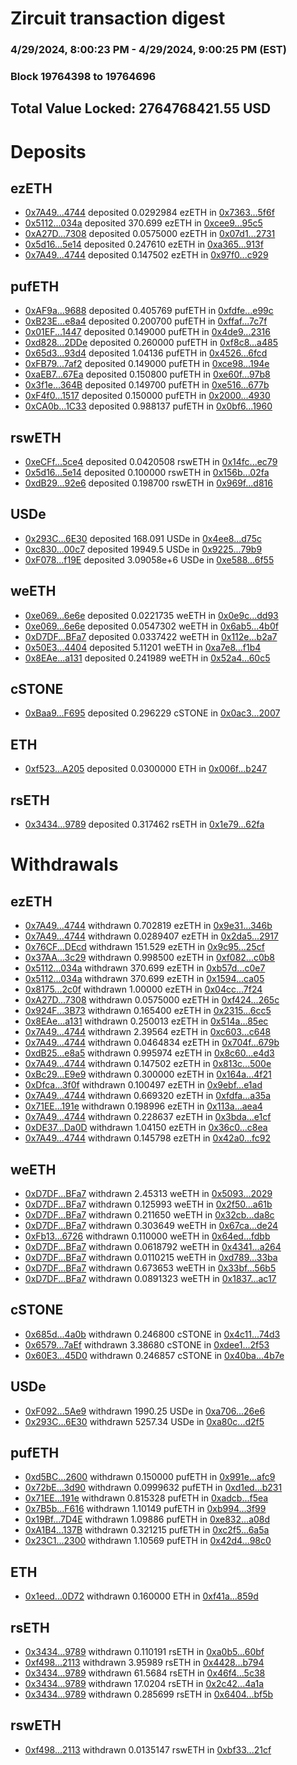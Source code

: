 # Zircuit transaction digest
### 4/29/2024, 8:00:23 PM - 4/29/2024, 9:00:25 PM (EST)
### Block 19764398 to 19764696

## Total Value Locked: 2764768421.55 USD

# Deposits
## ezETH
- [0x7A49...4744](https://etherscan.io/address/0x7A493Be5c2ce014cD049Bf178a1ac0Db1B434744) deposited 0.0292984 ezETH in [0x7363...5f6f](https://etherscan.io/tx/0x7A493Be5c2ce014cD049Bf178a1ac0Db1B434744)
- [0x5112...034a](https://etherscan.io/address/0x51129076a523B041f85B5A73B1d8522c6230034a) deposited 370.699 ezETH in [0xcee9...95c5](https://etherscan.io/tx/0x51129076a523B041f85B5A73B1d8522c6230034a)
- [0xA27D...7308](https://etherscan.io/address/0xA27D47CC86f01b4A00F92365fAb4257DB8d77308) deposited 0.0575000 ezETH in [0x07d1...2731](https://etherscan.io/tx/0xA27D47CC86f01b4A00F92365fAb4257DB8d77308)
- [0x5d16...5e14](https://etherscan.io/address/0x5d16c194882c133C67980d66BEB2329F49FF5e14) deposited 0.247610 ezETH in [0xa365...913f](https://etherscan.io/tx/0x5d16c194882c133C67980d66BEB2329F49FF5e14)
- [0x7A49...4744](https://etherscan.io/address/0x7A493Be5c2ce014cD049Bf178a1ac0Db1B434744) deposited 0.147502 ezETH in [0x97f0...c929](https://etherscan.io/tx/0x7A493Be5c2ce014cD049Bf178a1ac0Db1B434744)
## pufETH
- [0xAF9a...9688](https://etherscan.io/address/0xAF9ad29fC611dd5452E6aA2070f2A7D0cd809688) deposited 0.405769 pufETH in [0xfdfe...e99c](https://etherscan.io/tx/0xAF9ad29fC611dd5452E6aA2070f2A7D0cd809688)
- [0xB23E...e8a4](https://etherscan.io/address/0xB23E32E08eE52D5176e3fe36150f369e1BF5e8a4) deposited 0.200700 pufETH in [0xffaf...7c7f](https://etherscan.io/tx/0xB23E32E08eE52D5176e3fe36150f369e1BF5e8a4)
- [0x01EF...1447](https://etherscan.io/address/0x01EFbe1921409ab96461B7ED517447d628b51447) deposited 0.149000 pufETH in [0x4de9...2316](https://etherscan.io/tx/0x01EFbe1921409ab96461B7ED517447d628b51447)
- [0xd828...2DDe](https://etherscan.io/address/0xd82816C5A39B6fB42e9A7c3863Cda4Be3fCf2DDe) deposited 0.260000 pufETH in [0xf8c8...a485](https://etherscan.io/tx/0xd82816C5A39B6fB42e9A7c3863Cda4Be3fCf2DDe)
- [0x65d3...93d4](https://etherscan.io/address/0x65d33f43AcD24ECb49361Eaee7fdD27eCDf193d4) deposited 1.04136 pufETH in [0x4526...6fcd](https://etherscan.io/tx/0x65d33f43AcD24ECb49361Eaee7fdD27eCDf193d4)
- [0xFB79...7af2](https://etherscan.io/address/0xFB79ea991f16F1a4B3C4F13D8fcdEfDc2BE37af2) deposited 0.149000 pufETH in [0xce98...194e](https://etherscan.io/tx/0xFB79ea991f16F1a4B3C4F13D8fcdEfDc2BE37af2)
- [0xaEB7...67Ea](https://etherscan.io/address/0xaEB741AfF923Eb98CAb8930c82778b06491167Ea) deposited 0.150800 pufETH in [0xe60f...97b8](https://etherscan.io/tx/0xaEB741AfF923Eb98CAb8930c82778b06491167Ea)
- [0x3f1e...364B](https://etherscan.io/address/0x3f1e701cAB3F765806A9656bE3A785707E01364B) deposited 0.149700 pufETH in [0xe516...677b](https://etherscan.io/tx/0x3f1e701cAB3F765806A9656bE3A785707E01364B)
- [0xF4f0...1517](https://etherscan.io/address/0xF4f0Ac929A0b6a7Ed660D1CED359a54642fe1517) deposited 0.150000 pufETH in [0x2000...4930](https://etherscan.io/tx/0xF4f0Ac929A0b6a7Ed660D1CED359a54642fe1517)
- [0xCA0b...1C33](https://etherscan.io/address/0xCA0b87eBC3926F58018fe785c94e2ac8A9921C33) deposited 0.988137 pufETH in [0x0bf6...1960](https://etherscan.io/tx/0xCA0b87eBC3926F58018fe785c94e2ac8A9921C33)
## rswETH
- [0xeCFf...5ce4](https://etherscan.io/address/0xeCFfF10096744FFA87aB8F9E34DC9A8a77575ce4) deposited 0.0420508 rswETH in [0x14fc...ec79](https://etherscan.io/tx/0xeCFfF10096744FFA87aB8F9E34DC9A8a77575ce4)
- [0x5d16...5e14](https://etherscan.io/address/0x5d16c194882c133C67980d66BEB2329F49FF5e14) deposited 0.100000 rswETH in [0x156b...02fa](https://etherscan.io/tx/0x5d16c194882c133C67980d66BEB2329F49FF5e14)
- [0xdB29...92e6](https://etherscan.io/address/0xdB29Aadc3535697dc69Ac1f1E08283040ec392e6) deposited 0.198700 rswETH in [0x969f...d816](https://etherscan.io/tx/0xdB29Aadc3535697dc69Ac1f1E08283040ec392e6)
## USDe
- [0x293C...6E30](https://etherscan.io/address/0x293C6937D8D82e05B01335F7B33FBA0c8e256E30) deposited 168.091 USDe in [0x4ee8...d75c](https://etherscan.io/tx/0x293C6937D8D82e05B01335F7B33FBA0c8e256E30)
- [0xc830...00c7](https://etherscan.io/address/0xc8308211871B5d33b1C4fFE3a47BD92DD21500c7) deposited 19949.5 USDe in [0x9225...79b9](https://etherscan.io/tx/0xc8308211871B5d33b1C4fFE3a47BD92DD21500c7)
- [0xF078...f19E](https://etherscan.io/address/0xF078969E55caBF9AE3f26afeB5EC627B4430f19E) deposited 3.09058e+6 USDe in [0xe588...6f55](https://etherscan.io/tx/0xF078969E55caBF9AE3f26afeB5EC627B4430f19E)
## weETH
- [0xe069...6e6e](https://etherscan.io/address/0xe069260Bd30b55e74fa5146b599292715b216e6e) deposited 0.0221735 weETH in [0x0e9c...dd93](https://etherscan.io/tx/0xe069260Bd30b55e74fa5146b599292715b216e6e)
- [0xe069...6e6e](https://etherscan.io/address/0xe069260Bd30b55e74fa5146b599292715b216e6e) deposited 0.0547302 weETH in [0x6ab5...4b0f](https://etherscan.io/tx/0xe069260Bd30b55e74fa5146b599292715b216e6e)
- [0xD7DF...BFa7](https://etherscan.io/address/0xD7DF7E085214743530afF339aFC420c7c720BFa7) deposited 0.0337422 weETH in [0x112e...b2a7](https://etherscan.io/tx/0xD7DF7E085214743530afF339aFC420c7c720BFa7)
- [0x50E3...4404](https://etherscan.io/address/0x50E37bC996A5a9a1F5cDE619E549C60682D54404) deposited 5.11201 weETH in [0xa7e8...f1b4](https://etherscan.io/tx/0x50E37bC996A5a9a1F5cDE619E549C60682D54404)
- [0x8EAe...a131](https://etherscan.io/address/0x8EAe81EdD2408C31Bd8fEf455D2BA4b5d951a131) deposited 0.241989 weETH in [0x52a4...60c5](https://etherscan.io/tx/0x8EAe81EdD2408C31Bd8fEf455D2BA4b5d951a131)
## cSTONE
- [0xBaa9...F695](https://etherscan.io/address/0xBaa913f9c694f93DC5c61793329C7179171dF695) deposited 0.296229 cSTONE in [0x0ac3...2007](https://etherscan.io/tx/0xBaa913f9c694f93DC5c61793329C7179171dF695)
## ETH
- [0xf523...A205](https://etherscan.io/address/0xf5238CBB0BDDF0E0fF8f32Ed8841313A4Cd4A205) deposited 0.0300000 ETH in [0x006f...b247](https://etherscan.io/tx/0xf5238CBB0BDDF0E0fF8f32Ed8841313A4Cd4A205)
## rsETH
- [0x3434...9789](https://etherscan.io/address/0x34349c5569e7B846c3558961552D2202760A9789) deposited 0.317462 rsETH in [0x1e79...62fa](https://etherscan.io/tx/0x34349c5569e7B846c3558961552D2202760A9789)
# Withdrawals
## ezETH
- [0x7A49...4744](https://etherscan.io/address/0x7A493Be5c2ce014cD049Bf178a1ac0Db1B434744) withdrawn 0.702819 ezETH in [0x9e31...346b](https://etherscan.io/tx/0x7A493Be5c2ce014cD049Bf178a1ac0Db1B434744)
- [0x7A49...4744](https://etherscan.io/address/0x7A493Be5c2ce014cD049Bf178a1ac0Db1B434744) withdrawn 0.0289407 ezETH in [0x2da5...2917](https://etherscan.io/tx/0x7A493Be5c2ce014cD049Bf178a1ac0Db1B434744)
- [0x76CF...DEcd](https://etherscan.io/address/0x76CF804cA5c2b1DA2F657CfFAD3549e0ca90DEcd) withdrawn 151.529 ezETH in [0x9c95...25cf](https://etherscan.io/tx/0x76CF804cA5c2b1DA2F657CfFAD3549e0ca90DEcd)
- [0x37AA...3c29](https://etherscan.io/address/0x37AA513ccbBe7A4C8b974A6AE2Bc747773313c29) withdrawn 0.998500 ezETH in [0xf082...c0b8](https://etherscan.io/tx/0x37AA513ccbBe7A4C8b974A6AE2Bc747773313c29)
- [0x5112...034a](https://etherscan.io/address/0x51129076a523B041f85B5A73B1d8522c6230034a) withdrawn 370.699 ezETH in [0xb57d...c0e7](https://etherscan.io/tx/0x51129076a523B041f85B5A73B1d8522c6230034a)
- [0x5112...034a](https://etherscan.io/address/0x51129076a523B041f85B5A73B1d8522c6230034a) withdrawn 370.699 ezETH in [0x1594...ca05](https://etherscan.io/tx/0x51129076a523B041f85B5A73B1d8522c6230034a)
- [0x8175...2c0f](https://etherscan.io/address/0x81755c1Bbe9cA843fD961E5A6884BB0B1CDf2c0f) withdrawn 1.00000 ezETH in [0x04cc...7f24](https://etherscan.io/tx/0x81755c1Bbe9cA843fD961E5A6884BB0B1CDf2c0f)
- [0xA27D...7308](https://etherscan.io/address/0xA27D47CC86f01b4A00F92365fAb4257DB8d77308) withdrawn 0.0575000 ezETH in [0xf424...265c](https://etherscan.io/tx/0xA27D47CC86f01b4A00F92365fAb4257DB8d77308)
- [0x924F...3B73](https://etherscan.io/address/0x924Fe7A52eAaB9865b03582523D3d61ce7f83B73) withdrawn 0.165400 ezETH in [0x2315...6cc5](https://etherscan.io/tx/0x924Fe7A52eAaB9865b03582523D3d61ce7f83B73)
- [0x8EAe...a131](https://etherscan.io/address/0x8EAe81EdD2408C31Bd8fEf455D2BA4b5d951a131) withdrawn 0.250013 ezETH in [0x514a...85ec](https://etherscan.io/tx/0x8EAe81EdD2408C31Bd8fEf455D2BA4b5d951a131)
- [0x7A49...4744](https://etherscan.io/address/0x7A493Be5c2ce014cD049Bf178a1ac0Db1B434744) withdrawn 2.39564 ezETH in [0xc603...c648](https://etherscan.io/tx/0x7A493Be5c2ce014cD049Bf178a1ac0Db1B434744)
- [0x7A49...4744](https://etherscan.io/address/0x7A493Be5c2ce014cD049Bf178a1ac0Db1B434744) withdrawn 0.0464834 ezETH in [0x704f...679b](https://etherscan.io/tx/0x7A493Be5c2ce014cD049Bf178a1ac0Db1B434744)
- [0xdB25...e8a5](https://etherscan.io/address/0xdB25cB5172F48EC99DC490afcAE681C486c0e8a5) withdrawn 0.995974 ezETH in [0x8c60...e4d3](https://etherscan.io/tx/0xdB25cB5172F48EC99DC490afcAE681C486c0e8a5)
- [0x7A49...4744](https://etherscan.io/address/0x7A493Be5c2ce014cD049Bf178a1ac0Db1B434744) withdrawn 0.147502 ezETH in [0x813c...500e](https://etherscan.io/tx/0x7A493Be5c2ce014cD049Bf178a1ac0Db1B434744)
- [0xBc29...E9e9](https://etherscan.io/address/0xBc29257e5B7d54C9f3d86E0deaD98D256d0AE9e9) withdrawn 0.300000 ezETH in [0x164a...4f21](https://etherscan.io/tx/0xBc29257e5B7d54C9f3d86E0deaD98D256d0AE9e9)
- [0xDfca...3f0f](https://etherscan.io/address/0xDfca8a9793AFA30207743Efd7Ba923fA367f3f0f) withdrawn 0.100497 ezETH in [0x9ebf...e1ad](https://etherscan.io/tx/0xDfca8a9793AFA30207743Efd7Ba923fA367f3f0f)
- [0x7A49...4744](https://etherscan.io/address/0x7A493Be5c2ce014cD049Bf178a1ac0Db1B434744) withdrawn 0.669320 ezETH in [0xfdfa...a35a](https://etherscan.io/tx/0x7A493Be5c2ce014cD049Bf178a1ac0Db1B434744)
- [0x71EE...191e](https://etherscan.io/address/0x71EE6CA20ca168beF26411E0430001274ca4191e) withdrawn 0.198996 ezETH in [0x113a...aea4](https://etherscan.io/tx/0x71EE6CA20ca168beF26411E0430001274ca4191e)
- [0x7A49...4744](https://etherscan.io/address/0x7A493Be5c2ce014cD049Bf178a1ac0Db1B434744) withdrawn 0.228637 ezETH in [0x3bda...e1cf](https://etherscan.io/tx/0x7A493Be5c2ce014cD049Bf178a1ac0Db1B434744)
- [0xDE37...Da0D](https://etherscan.io/address/0xDE3760Ac1C9B19BCF2ACa0701f5F04E68804Da0D) withdrawn 1.04150 ezETH in [0x36c0...c8ea](https://etherscan.io/tx/0xDE3760Ac1C9B19BCF2ACa0701f5F04E68804Da0D)
- [0x7A49...4744](https://etherscan.io/address/0x7A493Be5c2ce014cD049Bf178a1ac0Db1B434744) withdrawn 0.145798 ezETH in [0x42a0...fc92](https://etherscan.io/tx/0x7A493Be5c2ce014cD049Bf178a1ac0Db1B434744)
## weETH
- [0xD7DF...BFa7](https://etherscan.io/address/0xD7DF7E085214743530afF339aFC420c7c720BFa7) withdrawn 2.45313 weETH in [0x5093...2029](https://etherscan.io/tx/0xD7DF7E085214743530afF339aFC420c7c720BFa7)
- [0xD7DF...BFa7](https://etherscan.io/address/0xD7DF7E085214743530afF339aFC420c7c720BFa7) withdrawn 0.125993 weETH in [0x2f50...a61b](https://etherscan.io/tx/0xD7DF7E085214743530afF339aFC420c7c720BFa7)
- [0xD7DF...BFa7](https://etherscan.io/address/0xD7DF7E085214743530afF339aFC420c7c720BFa7) withdrawn 0.211650 weETH in [0x32cb...da8c](https://etherscan.io/tx/0xD7DF7E085214743530afF339aFC420c7c720BFa7)
- [0xD7DF...BFa7](https://etherscan.io/address/0xD7DF7E085214743530afF339aFC420c7c720BFa7) withdrawn 0.303649 weETH in [0x67ca...de24](https://etherscan.io/tx/0xD7DF7E085214743530afF339aFC420c7c720BFa7)
- [0xFb13...6726](https://etherscan.io/address/0xFb1395da1e9832fF80aE136BA656C907e8B66726) withdrawn 0.110000 weETH in [0x64ed...fdbb](https://etherscan.io/tx/0xFb1395da1e9832fF80aE136BA656C907e8B66726)
- [0xD7DF...BFa7](https://etherscan.io/address/0xD7DF7E085214743530afF339aFC420c7c720BFa7) withdrawn 0.0618792 weETH in [0x4341...a264](https://etherscan.io/tx/0xD7DF7E085214743530afF339aFC420c7c720BFa7)
- [0xD7DF...BFa7](https://etherscan.io/address/0xD7DF7E085214743530afF339aFC420c7c720BFa7) withdrawn 0.0110215 weETH in [0xd789...33ba](https://etherscan.io/tx/0xD7DF7E085214743530afF339aFC420c7c720BFa7)
- [0xD7DF...BFa7](https://etherscan.io/address/0xD7DF7E085214743530afF339aFC420c7c720BFa7) withdrawn 0.673653 weETH in [0x33bf...56b5](https://etherscan.io/tx/0xD7DF7E085214743530afF339aFC420c7c720BFa7)
- [0xD7DF...BFa7](https://etherscan.io/address/0xD7DF7E085214743530afF339aFC420c7c720BFa7) withdrawn 0.0891323 weETH in [0x1837...ac17](https://etherscan.io/tx/0xD7DF7E085214743530afF339aFC420c7c720BFa7)
## cSTONE
- [0x685d...4a0b](https://etherscan.io/address/0x685ddA222705e6e711C00Fbe02e32eE8CBb74a0b) withdrawn 0.246800 cSTONE in [0x4c11...74d3](https://etherscan.io/tx/0x685ddA222705e6e711C00Fbe02e32eE8CBb74a0b)
- [0x6579...7aEf](https://etherscan.io/address/0x6579864Ec248332e4023FD9D9f37101f0c7a7aEf) withdrawn 3.38680 cSTONE in [0xdee1...2f53](https://etherscan.io/tx/0x6579864Ec248332e4023FD9D9f37101f0c7a7aEf)
- [0x60E3...45D0](https://etherscan.io/address/0x60E3A0cCE2422b832E9e9D9f9F9e37f5aAEd45D0) withdrawn 0.246857 cSTONE in [0x40ba...4b7e](https://etherscan.io/tx/0x60E3A0cCE2422b832E9e9D9f9F9e37f5aAEd45D0)
## USDe
- [0xF092...5Ae9](https://etherscan.io/address/0xF09239C30D8E8Ac8876C06154DAf777aec1D5Ae9) withdrawn 1990.25 USDe in [0xa706...26e6](https://etherscan.io/tx/0xF09239C30D8E8Ac8876C06154DAf777aec1D5Ae9)
- [0x293C...6E30](https://etherscan.io/address/0x293C6937D8D82e05B01335F7B33FBA0c8e256E30) withdrawn 5257.34 USDe in [0xa80c...d2f5](https://etherscan.io/tx/0x293C6937D8D82e05B01335F7B33FBA0c8e256E30)
## pufETH
- [0xd5BC...2600](https://etherscan.io/address/0xd5BCd7a3223095b3695a8bF2888028C4A11f2600) withdrawn 0.150000 pufETH in [0x991e...afc9](https://etherscan.io/tx/0xd5BCd7a3223095b3695a8bF2888028C4A11f2600)
- [0x72bE...3d90](https://etherscan.io/address/0x72bED5866057E80F0E4c1B379Ab677b4cfe23d90) withdrawn 0.0999632 pufETH in [0xd1ed...b231](https://etherscan.io/tx/0x72bED5866057E80F0E4c1B379Ab677b4cfe23d90)
- [0x71EE...191e](https://etherscan.io/address/0x71EE6CA20ca168beF26411E0430001274ca4191e) withdrawn 0.815328 pufETH in [0xadcb...f5ea](https://etherscan.io/tx/0x71EE6CA20ca168beF26411E0430001274ca4191e)
- [0x7B5b...F616](https://etherscan.io/address/0x7B5b3F7d6F5645619D71895f2b3971d270D4F616) withdrawn 1.10149 pufETH in [0xb994...3f99](https://etherscan.io/tx/0x7B5b3F7d6F5645619D71895f2b3971d270D4F616)
- [0x19Bf...7D4E](https://etherscan.io/address/0x19Bf586715551B4E216e811C6F1e9Dc4819A7D4E) withdrawn 1.09886 pufETH in [0xe832...a08d](https://etherscan.io/tx/0x19Bf586715551B4E216e811C6F1e9Dc4819A7D4E)
- [0xA1B4...137B](https://etherscan.io/address/0xA1B4bEb0434E487bF898fA2C8a1Af9FaCF0a137B) withdrawn 0.321215 pufETH in [0xc2f5...6a5a](https://etherscan.io/tx/0xA1B4bEb0434E487bF898fA2C8a1Af9FaCF0a137B)
- [0x23C1...2300](https://etherscan.io/address/0x23C1049ca75bFD9eE84D029AaD0167b764B62300) withdrawn 1.10569 pufETH in [0x42d4...98c0](https://etherscan.io/tx/0x23C1049ca75bFD9eE84D029AaD0167b764B62300)
## ETH
- [0x1eed...0D72](https://etherscan.io/address/0x1eed91B90DEa7F1a96406D678930a0645A120D72) withdrawn 0.160000 ETH in [0xf41a...859d](https://etherscan.io/tx/0x1eed91B90DEa7F1a96406D678930a0645A120D72)
## rsETH
- [0x3434...9789](https://etherscan.io/address/0x34349c5569e7B846c3558961552D2202760A9789) withdrawn 0.110191 rsETH in [0xa0b5...60bf](https://etherscan.io/tx/0x34349c5569e7B846c3558961552D2202760A9789)
- [0xf498...2113](https://etherscan.io/address/0xf498Cf08E30C6618F9b175E5A9E35bB713002113) withdrawn 3.95989 rsETH in [0x4428...b794](https://etherscan.io/tx/0xf498Cf08E30C6618F9b175E5A9E35bB713002113)
- [0x3434...9789](https://etherscan.io/address/0x34349c5569e7B846c3558961552D2202760A9789) withdrawn 61.5684 rsETH in [0x46f4...5c38](https://etherscan.io/tx/0x34349c5569e7B846c3558961552D2202760A9789)
- [0x3434...9789](https://etherscan.io/address/0x34349c5569e7B846c3558961552D2202760A9789) withdrawn 17.0204 rsETH in [0x2c42...4a1a](https://etherscan.io/tx/0x34349c5569e7B846c3558961552D2202760A9789)
- [0x3434...9789](https://etherscan.io/address/0x34349c5569e7B846c3558961552D2202760A9789) withdrawn 0.285699 rsETH in [0x6404...bf5b](https://etherscan.io/tx/0x34349c5569e7B846c3558961552D2202760A9789)
## rswETH
- [0xf498...2113](https://etherscan.io/address/0xf498Cf08E30C6618F9b175E5A9E35bB713002113) withdrawn 0.0135147 rswETH in [0xbf33...21cf](https://etherscan.io/tx/0xf498Cf08E30C6618F9b175E5A9E35bB713002113)
